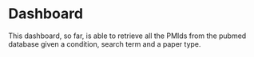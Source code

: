 # Dashboard
This dashboard, so far, is able to retrieve all the PMIds from the pubmed database given a condition, search term and a paper type.
